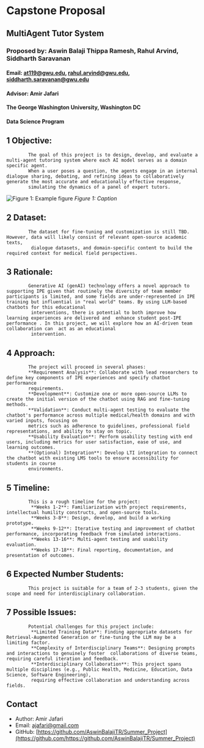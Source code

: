 
# Capstone Proposal
## MultiAgent Tutor System
### Proposed by: Aswin Balaji Thippa Ramesh, Rahul Arvind, Siddharth Saravanan
#### Email: at119@gwu.edu, rahul.arvind@gwu.edu, siddharth.saravanan@gwu.edu
#### Advisor: Amir Jafari
#### The George Washington University, Washington DC  
#### Data Science Program


## 1 Objective:  
 
            The goal of this project is to design, develop, and evaluate a multi-agent tutoring system where each AI model serves as a domain specific agent.
            When a user poses a question, the agents engage in an internal dialogue sharing, debating, and refining ideas to collaboratively generate the most accurate and educationally effective response, 
            simulating the dynamics of a panel of expert tutors.
            

![Figure 1: Example figure](2025_Summer_1.png)
*Figure 1: Caption*

## 2 Dataset:  

            The dataset for fine-tuning and customization is still TBD. However, data will likely consist of relevant open-source academic texts,
             dialogue datasets, and domain-specific content to build the required context for medical field perspectives.
            

## 3 Rationale:  

            Generative AI (genAI) technology offers a novel approach to supporting IPE given that routinely the diversity of team member participants is limited, and some fields are under-represented in IPE training but influential in "real world" teams. By using LLM-based chatbots for this educational
             interventions, there is potential to both improve how learning experiences are delivered and  enhance student post-IPE performance . In this project, we will explore how an AI-driven team collaboration can  act as an educational 
             intervention.
            

## 4 Approach:  

            The project will proceed in several phases:
            **Requirement Analysis**: Collaborate with lead researchers to define key components of IPE experiences and specify chatbot performance
            requirements.
            **Development**: Customize one or more open-source LLMs to create the initial version of the chatbot using RAG and fine-tuning methods.
            **Validation**: Conduct multi-agent testing to evaluate the chatbot's performance across multiple medical/health domains and with varied inputs, focusing on 
            metrics such as adherence to guidelines, professional field representations, and ability to stay on topic.
            **Usability Evaluation**: Perform usability testing with end users, including metrics for user satisfaction, ease of use, and learning outcomes.
            **(Optional) Integration**: Develop LTI integration to connect the chatbot with existing LMS tools to ensure accessibility for students in course
            environments.
            

## 5 Timeline:  

            This is a rough timeline for the project:
             **Weeks 1-2**: Familiarization with project requirements, intellectual humility constructs, and open-source tools.
             **Weeks 3-8**: Design, develop, and build a working prototype.
             **Weeks 9-12**: Iterative testing and improvement of chatbot performance, incorporating feedback from simulated interactions.
             **Weeks 13-16**: Multi-agent testing and usability evaluation.
             **Weeks 17-18**: Final reporting, documentation, and presentation of outcomes.
            


## 6 Expected Number Students:  

            This project is suitable for a team of 2-3 students, given the scope and need for interdisciplinary collaboration.
            

## 7 Possible Issues:  

            Potential challenges for this project include:
             **Limited Training Data**: Finding appropriate datasets for Retrieval-Augmented Generation or fine-tuning the LLM may be a limiting factor.
             **Complexity of Interdisciplinary Teams**: Designing prompts and interactions to genuinely foster  collaborations of diverse teams, requiring careful iteration and feedback.
             **Interdisciplinary Collaboration**: This project spans multiple disciplines (e.g., Public Health, Medicine, Education, Data Science, Software Engineering), 
             requiring effective collaboration and understanding across fields.
            


## Contact
- Author: Amir Jafari
- Email: [ajafari@gmail.com](mailto:ajafari@gmail.com)
- GitHub: [https://github.com/AswinBalajiTR/Summer_Project](https://github.com/https://github.com/AswinBalajiTR/Summer_Project)
